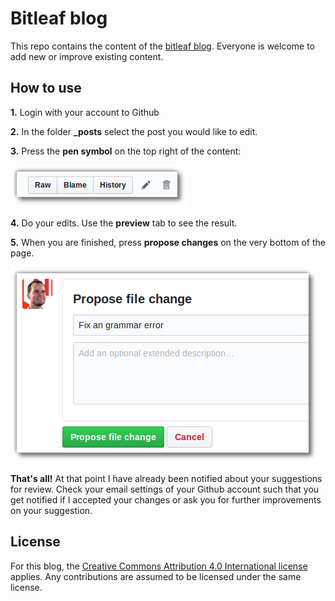 # Bitleaf blog

This repo contains the content of the [bitleaf blog](https://bitleaf.de/blog). Everyone is welcome to add new or improve existing content. 


How to use
-----

  **1.** Login with your account to Github

  **2.** In the folder **_posts** select the post you would like to edit.
  
  **3.** Press the **pen symbol** on the top right of the content:

  ![](edit-button.png)

  **4.** Do your edits. Use the **preview** tab to see the result.
  
  **5.** When you are finished, press **propose changes** on the very bottom of the page.

  ![](propose-file-change.png)

**That's all!** At that point I have already been notified about your suggestions for review. Check your email settings of your Github account such that you get notified if I accepted your changes or ask you for further improvements on your suggestion.


License
------
For this blog, the [Creative Commons Attribution 4.0 International license](https://creativecommons.org/licenses/by/4.0/) applies. Any contributions are assumed to be licensed under the same license.
